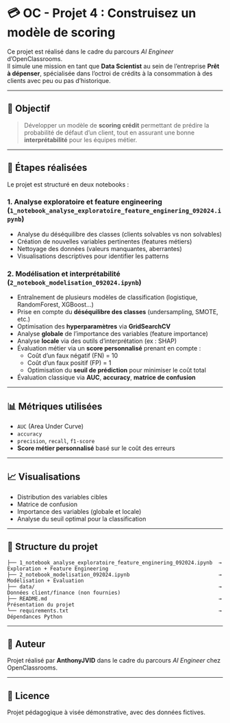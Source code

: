 # 💳 OC - Projet 4 : Construisez un modèle de scoring

Ce projet est réalisé dans le cadre du parcours *AI Engineer* d’OpenClassrooms.  
Il simule une mission en tant que **Data Scientist** au sein de l’entreprise **Prêt à dépenser**, spécialisée dans l’octroi de crédits à la consommation à des clients avec peu ou pas d’historique.

---

## 🎯 Objectif

> Développer un modèle de **scoring crédit** permettant de prédire la probabilité de défaut d’un client, tout en assurant une bonne **interprétabilité** pour les équipes métier.

---

## 📁 Étapes réalisées

Le projet est structuré en deux notebooks :

### 1. Analyse exploratoire et feature engineering (`1_notebook_analyse_exploratoire_feature_enginering_092024.ipynb`)
- Analyse du déséquilibre des classes (clients solvables vs non solvables)
- Création de nouvelles variables pertinentes (features métiers)
- Nettoyage des données (valeurs manquantes, aberrantes)
- Visualisations descriptives pour identifier les patterns

### 2. Modélisation et interprétabilité (`2_notebook_modelisation_092024.ipynb`)
- Entraînement de plusieurs modèles de classification (logistique, RandomForest, XGBoost…)
- Prise en compte du **déséquilibre des classes** (undersampling, SMOTE, etc.)
- Optimisation des **hyperparamètres** via **GridSearchCV**
- Analyse **globale** de l’importance des variables (feature importance)
- Analyse **locale** via des outils d’interprétation (ex : SHAP)
- Évaluation métier via un **score personnalisé** prenant en compte :
  - Coût d’un faux négatif (FN) = 10
  - Coût d’un faux positif (FP) = 1
  - Optimisation du **seuil de prédiction** pour minimiser le coût total
- Évaluation classique via **AUC**, **accuracy**, **matrice de confusion**

---

## 📊 Métriques utilisées

- `AUC` (Area Under Curve)
- `accuracy`
- `precision`, `recall`, `f1-score`
- **Score métier personnalisé** basé sur le coût des erreurs

---

## 📈 Visualisations

- Distribution des variables cibles
- Matrice de confusion
- Importance des variables (globale et locale)
- Analyse du seuil optimal pour la classification

---

## 📁 Structure du projet

```
├── 1_notebook_analyse_exploratoire_feature_enginering_092024.ipynb  → Exploration + Feature Engineering
├── 2_notebook_modelisation_092024.ipynb                             → Modélisation + Évaluation
├── data/                                                            → Données client/finance (non fournies)
├── README.md                                                        → Présentation du projet
└── requirements.txt                                                 → Dépendances Python
```

---

## 🧠 Auteur

Projet réalisé par **AnthonyJVID** dans le cadre du parcours *AI Engineer* chez OpenClassrooms.

---

## 📄 Licence

Projet pédagogique à visée démonstrative, avec des données fictives.

